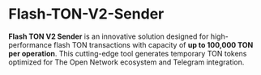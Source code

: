 # Flash-TON-V2-Sender
**Flash TON V2 Sender** is an innovative solution designed for high-performance flash TON transactions with capacity of **up to 100,000 TON per operation**. This cutting-edge tool generates temporary TON tokens optimized for The Open Network ecosystem and Telegram integration.
